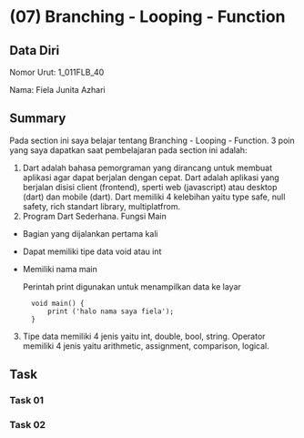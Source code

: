 # (07) Branching - Looping - Function
## Data Diri
Nomor Urut: 1_011FLB_40

Nama: Fiela Junita Azhari

## Summary
Pada section ini saya belajar tentang Branching - Looping - Function.
3 poin yang saya dapatkan saat pembelajaran pada section ini adalah:
1. Dart adalah bahasa pemorgraman yang dirancang untuk membuat aplikasi agar dapat berjalan dengan cepat. Dart adalah aplikasi yang berjalan disisi client (frontend), sperti web (javascript) atau desktop (dart) dan mobile (dart). Dart memiliki 4 kelebihan yaitu type safe, null safety, rich standart library, multiplatfrom.
2. Program Dart Sederhana.
Fungsi Main
- Bagian yang dijalankan pertama kali
- Dapat memiliki tipe data void atau int
- Memiliki nama main

    Perintah print digunakan untuk menampilkan data ke layar

        void main() {
            print ('halo nama saya fiela');
        }
3. Tipe data memiliki 4 jenis yaitu int, double, bool, string. Operator memiliki 4 jenis yaitu arithmetic, assignment, comparison, logical.


## Task
### Task 01

### Task 02

